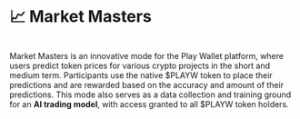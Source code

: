 # 📈 Market Masters

<figure><img src="../../../.gitbook/assets/DALL·E 2023-04-03 19.45.07 - in the style of digital art, a man holds a medal for 1 place in his hand on an abstract background.png" alt=""><figcaption></figcaption></figure>

Market Masters is an innovative mode for the Play Wallet platform, where users predict token prices for various crypto projects in the short and medium term. Participants use the native $PLAYW token to place their predictions and are rewarded based on the accuracy and amount of their predictions. This mode also serves as a data collection and training ground for an **AI trading model**, with access granted to all $PLAYW token holders.
